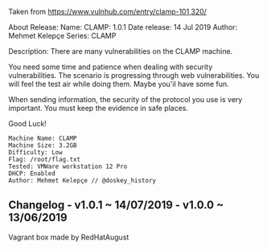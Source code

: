 Taken from https://www.vulnhub.com/entry/clamp-101,320/ 

About Release:
    Name: CLAMP: 1.0.1
    Date release: 14 Jul 2019
    Author: Mehmet Kelepçe
    Series: CLAMP

Description:
There are many vulnerabilities on the CLAMP machine.

You need some time and patience when dealing with security vulnerabilities. The scenario is progressing through web vulnerabilities. You will feel the test air while doing them. Maybe you'il have some fun.

When sending information, the security of the protocol you use is very important. You must keep the evidence in safe places.

Good Luck!

    Machine Name: CLAMP
    Machine Size: 3.2GB
    Difficulty: Low
    Flag: /root/flag.txt
    Tested: VMWare workstation 12 Pro
    DHCP: Enabled
    Author: Mehmet Kelepçe // @doskey_history

## Changelog - v1.0.1 ~ 14/07/2019 - v1.0.0 ~ 13/06/2019
 
Vagrant box made by RedHatAugust
